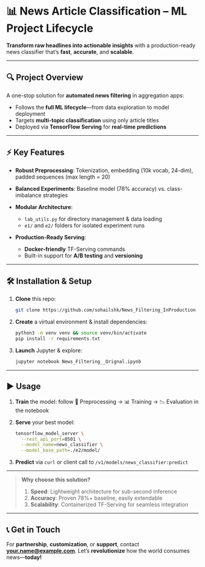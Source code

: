 # 📊 News Article Classification – ML Project Lifecycle

**Transform raw headlines into actionable insights** with a production-ready news classifier that’s **fast**, **accurate**, and **scalable**.

---

## 🔍 **Project Overview**

A one-stop solution for **automated news filtering** in aggregation apps:

* Follows the **full ML lifecycle**—from data exploration to model deployment
* Targets **multi-topic classification** using only article titles
* Deployed via **TensorFlow Serving** for **real-time predictions**

---

## ⚡ **Key Features**

* **Robust Preprocessing**: Tokenization, embedding (10k vocab, 24-dim), padded sequences (max length = 20)
* **Balanced Experiments**: Baseline model (78% accuracy) vs. class-imbalance strategies
* **Modular Architecture**:

  * `lab_utils.py` for directory management & data loading
  * `e1/` and `e2/` folders for isolated experiment runs
* **Production-Ready Serving**:

  * **Docker-friendly** TF-Serving commands
  * Built-in support for **A/B testing** and **versioning**

---

## 🛠️ **Installation & Setup**

1. **Clone** this repo:

   ```bash
   git clone https://github.com/sohailshk/News_Filtering_InProduction && cd news-classifier
   ```
2. **Create** a virtual environment & install dependencies:

   ```bash
   python3 -m venv venv && source venv/bin/activate
   pip install -r requirements.txt
   ```
3. **Launch** Jupyter & explore:

   ```bash
   jupyter notebook News_Filtering__Orignal.ipynb
   ```

---

## ▶️ **Usage**

1. **Train** the model: follow 🔢 Preprocessing → 📊 Training → 📉 Evaluation in the notebook
2. **Serve** your best model:

   ```bash
   tensorflow_model_server \
     --rest_api_port=8501 \
     --model_name=news_classifier \
     --model_base_path=./e2/model/
   ```
3. **Predict** via `curl` or client call to `/v1/models/news_classifier:predict`

---

> **Why choose this solution?**
>
> 1. **Speed**: Lightweight architecture for sub-second inference
> 2. **Accuracy**: Proven 78%+ baseline, easily extendable
> 3. **Scalability**: Containerized TF-Serving for seamless integration

---

## 📞 **Get in Touch**

For **partnership**, **customization**, or **support**, contact **[your.name@example.com](mailto:your.name@example.com)**.
Let’s **revolutionize** how the world consumes news—**today!**
